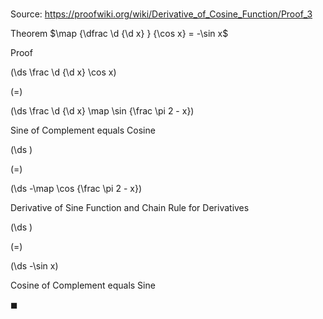 # 

Source: https://proofwiki.org/wiki/Derivative_of_Cosine_Function/Proof_3

Theorem
$\map {\dfrac \d {\d x} } {\cos x} = -\sin x$


Proof













\(\ds \frac \d {\d x} \cos x\)

\(=\)







\(\ds \frac \d {\d x} \map \sin {\frac \pi 2 - x}\)





Sine of Complement equals Cosine














\(\ds \)

\(=\)







\(\ds -\map \cos {\frac \pi 2 - x}\)





Derivative of Sine Function and Chain Rule for Derivatives














\(\ds \)

\(=\)







\(\ds -\sin x\)





Cosine of Complement equals Sine



$\blacksquare$





